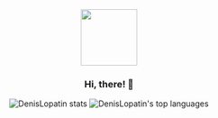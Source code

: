 <div align="center">
  <img src="https://media1.giphy.com/media/v1.Y2lkPTc5MGI3NjExdHplNHg2emxoMTRjdTJjYW5zbmhlZDVtemQ5aWF4aG5hY3hrZ3licyZlcD12MV9pbnRlcm5hbF9naWZfYnlfaWQmY3Q9Zw/heIX5HfWgEYlW/giphy.gif" width="100"/>
</div>

<h3 align="center">Hi, there! 👋</h1>

<p align="center">
  <a href="https://github.com/DenisLopatin" style="text-decoration: none">
    <img src="https://github-readme-stats.vercel.app/api?username=DenisLopatin&show_icons=true&locale=en&theme=transparent" alt="DenisLopatin stats" />
    <img src="https://github-readme-stats.vercel.app/api/top-langs/?username=DenisLopatin&layout=compact&locale=en&theme=transparent" alt="DenisLopatin's top languages" />
  </a>
</p>
